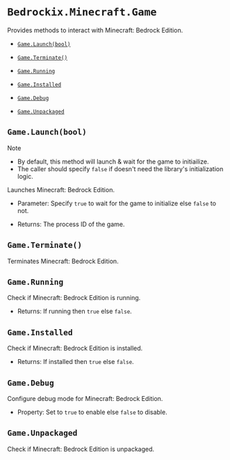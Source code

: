 # `Bedrockix.Minecraft.Game`

Provides methods to interact with Minecraft: Bedrock Edition.

- [`Game.Launch(bool)`](#gamelaunchbool)

- [`Game.Terminate()`](#gameterminate)

- [`Game.Running`](#gamerunning)

- [`Game.Installed`](#gameinstalled)

- [`Game.Debug`](#gamedebug)

- [`Game.Unpackaged`](#gameunpackaged)

## `Game.Launch(bool)`

> [!NOTE]
> - By default, this method will launch & wait for the game to initiailize.
> - The caller should specify `false` if doesn't need the library's initialization logic.

Launches Minecraft: Bedrock Edition.

- Parameter: Specify `true` to wait for the game to initialize else `false` to not.

- Returns: The process ID of the game.

## `Game.Terminate()`

Terminates Minecraft: Bedrock Edition.

## `Game.Running`

Check if Minecraft: Bedrock Edition is running.

- Returns: If running then `true` else `false`.

## `Game.Installed`

Check if Minecraft: Bedrock Edition is installed.

- Returns: If installed then `true` else `false`. 

## `Game.Debug` 

Configure debug mode for Minecraft: Bedrock Edition.

- Property: Set to `true` to enable else `false` to disable.

## `Game.Unpackaged`

Check if Minecraft: Bedrock Edition is unpackaged.